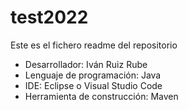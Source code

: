# test2022
Este es el fichero readme del repositorio
- Desarrollador: Iván Ruiz Rube
- Lenguaje de programación: Java
- IDE: Eclipse o Visual Studio Code
- Herramienta de construcción: Maven